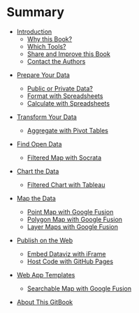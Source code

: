 # Summary

* [Introduction](README.md)
   <!-- * [What is a Dataviz?](introduction/what.md) -->
   * [Why this Book?](introduction/why.md)
   * [Which Tools?](introduction/which.md)
   * [Share and Improve this Book](introduction/share.md)
   * [Contact the Authors](introduction/contact.md)
<!-- * [Tell Stories with Data](story/README.md) -->
* [Prepare Your Data](prepare/about.md)
   * [Public or Private Data?](prepare/public-private/README.md)
   * [Format with Spreadsheets](prepare/spreadsheet/README.md)
   * [Calculate with Spreadsheets](prepare/calculate/README.md)
   <!-- * [Split Spreadsheet Columns](prepare/split/README.md) -->
   <!-- * [Clean Data with Open Refine](prepare/open-refine/README.md) -->
* [Transform Your Data](transform/about.md)
   * [Aggregate with Pivot Tables](transform/pivot-tables/README.md)
   <!-- * [Join Tables with VLookup](organize/vlookup/README.md) -->
   <!-- * [Geocode Addresses with Census](transform/geocode/README.md) -->
* [Find Open Data](find/about.md)
   <!-- * [Open Data on U.S.](find/us.README.md) -->
   <!-- * [Open Data on Connecticut](find/ct.README.md)  -->
   * [Filtered Map with Socrata](find/filtered-map-socrata/README.md)
   <!-- * [Maps with SocialExplorer] -->
* [Chart the Data](chart/about.md)
   <!-- * [Scatter Chart with Tableau] -->
   * [Filtered Chart with Tableau](chart/filtered-line-chart-tableau/README.md)
* [Map the Data](map/about.md)
   <!-- * [Point Map with BatchGeo](map/batchgeo/README.md) -->
   * [Point Map with Google Fusion](map/point-gft/README.md)
   * [Polygon Map with Google Fusion](map/polygon-gft/README.md)
   * [Layer Maps with Google Fusion](map/gft-layer-wizard/README.md)
* [Publish on the Web](publish/about.md)
   <!-- * [Publish with WordPress](publish/wordpress/README.md) -->
   * [Embed Dataviz with iFrame](publish/embed-iframe/README.md)
   <!-- * [Share code with GitHub] -->
   * [Host Code with GitHub Pages](publish/ghpages/README.md)
* [Web App Templates](web-app/about.md)
   <!-- * [Polygon Map with Leaflet] -->
   <!-- * [Storymap with Leaflet] -->
   * [Searchable Map with Google Fusion](web-app/searchable-map-template/README.md)



* [About This GitBook](gitbook/README.md)

